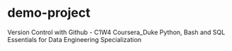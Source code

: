 # demo-project
Version Control with Github - C1W4 Coursera_Duke
Python, Bash and SQL Essentials for Data Engineering Specialization
